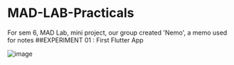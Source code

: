 # MAD-LAB-Practicals
For sem 6, MAD Lab, mini project, our group created 'Nemo', a memo used for notes
##EXPERIMENT 01 : First Flutter App

![image](https://user-images.githubusercontent.com/89774924/235114474-db742772-970a-49d2-9670-e10fa96c0625.png)
